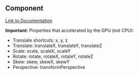 ## Component <motion/>

[Link to Documentation](https://www.framer.com/docs/component/ 'Documentation')

**Important:** Properties that accelerated by the GPU (not CPU):

- Translate shortcuts: x, y, z
- Translate: translateX, translateY, translateZ
- Scale: scale, scaleX, scaleY
- Rotate: rotate, rotateX, rotateY, rotateZ
- Skew: skew, skewX, skewY
- Perspective: transformPerspective
